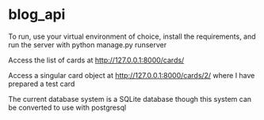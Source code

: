 # blog_api

To run, use your virtual environment of choice, install the requirements, and run the server with python manage.py runserver

Access the list of cards at http://127.0.0.1:8000/cards/

Access a singular card object at http://127.0.0.1:8000/cards/2/ where I have prepared a test card

The current database system is a SQLite database though this system can be converted to use with postgresql
